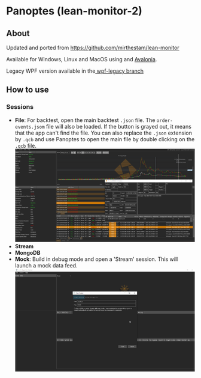 # Panoptes (lean-monitor-2)
## About
Updated and ported from https://github.com/mirthestam/lean-monitor

Available for Windows, Linux and MacOS using and [Avalonia](https://github.com/AvaloniaUI/Avalonia).

Legacy WPF version available in the[ wpf-legacy branch](https://github.com/BobLd/lean-monitor-2/tree/wpf-legacy)

## How to use
### Sessions

- **File**: For backtest, open the main backtest `.json` file. The `order-events.jsom` file will also be loaded. If the button is grayed out, it means that the app can't find the file. You can also replace the `.json` extension by `.qcb` and use Panoptes to open the main file by double clicking on the `.qcb` file.
![backtest](https://github.com/BobLd/lean-monitor-2/blob/master/capture.png)
- **Stream**
- **MongoDB**
- **Mock**: Build in debug mode and open a 'Stream' session. This will launch a mock data feed.
![demo](https://github.com/BobLd/lean-monitor-2/blob/master/demo.gif)
